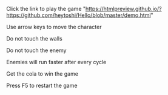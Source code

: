 Click the link to play the game "https://htmlpreview.github.io/?https://github.com/heytoshi/Hello/blob/master/demo.html"

Use arrow keys to move the character

Do not touch the walls

Do not touch the enemy

Enemies will run faster after every cycle

Get the cola to win the game

Press F5 to restart the game
